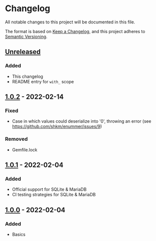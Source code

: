 
# Changelog
All notable changes to this project will be documented in this file.

The format is based on [Keep a Changelog](https://keepachangelog.com/en/1.0.0/),
and this project adheres to [Semantic Versioning](https://semver.org/spec/v2.0.0.html).

## [Unreleased]
### Added
- This changelog
- README entry for `with_` scope

## [1.0.2] - 2022-02-14
### Fixed
- Case in which values could deserialize into '0', throwing an error (see https://github.com/shkm/enummer/issues/9)
### Removed
- Gemfile.lock

## [1.0.1] - 2022-02-04
### Added
- Official support for SQLite & MariaDB
- CI testing strategies for SQLite & MariaDB

## [1.0.0] - 2022-02-04
### Added
- Basics

[Unreleased]: https://github.com/shkm/enummer/compare/v1.0.2...HEAD
[1.0.2]: https://github.com/shkm/enummer/compare/v1.0.1...v1.0.2
[1.0.1]: https://github.com/shkm/enummer/compare/v1.0.0...v1.0.1
[1.0.0]: https://github.com/shkm/enummer/releases/tag/v1.0.0
